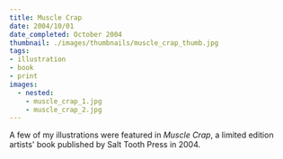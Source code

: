 ```yaml
---
title: Muscle Crap
date: 2004/10/01
date_completed: October 2004
thumbnail: ./images/thumbnails/muscle_crap_thumb.jpg
tags:
- illustration
- book
- print
images:
  - nested:
    - muscle_crap_1.jpg
    - muscle_crap_2.jpg
---
```


A few of my illustrations were featured in <i>Muscle Crap</i>, a limited edition artists' book published by Salt Tooth Press in 2004.
